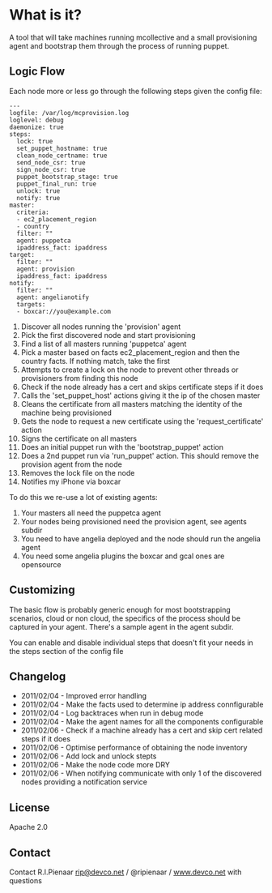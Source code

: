 What is it?
===========

A tool that will take machines running mcollective and a small
provisioning agent and bootstrap them through the process of
running puppet.

Logic Flow
----------

Each node more or less go through the following steps given the config file:

	---
	logfile: /var/log/mcprovision.log
	loglevel: debug
	daemonize: true
	steps:
	  lock: true
	  set_puppet_hostname: true
	  clean_node_certname: true
	  send_node_csr: true
	  sign_node_csr: true
	  puppet_bootstrap_stage: true
	  puppet_final_run: true
	  unlock: true
	  notify: true
	master:
	  criteria:
	  - ec2_placement_region
	  - country
	  filter: ""
	  agent: puppetca
	  ipaddress_fact: ipaddress
	target:
	  filter: ""
	  agent: provision
	  ipaddress_fact: ipaddress
	notify:
	  filter: ""
	  agent: angelianotify
	  targets:
	  - boxcar://you@example.com

 1. Discover all nodes running the 'provision' agent
 1. Pick the first discovered node and start provisioning
 1. Find a list of all masters running 'puppetca' agent
 1. Pick a master based on facts ec2_placement_region and then the country facts. If nothing match, take the first
 1. Attempts to create a lock on the node to prevent other threads or provisioners from finding this node
 1. Check if the node already has a cert and skips certificate steps if it does
  1. Calls the 'set_puppet_host' actions giving it the ip of the chosen master
  1. Cleans the certificate from all masters matching the identity of the machine being provisioned
  1. Gets the node to request a new certificate using the 'request_certificate' action
  1. Signs the certificate on all masters
 1. Does an initial puppet run with the 'bootstrap_puppet' action
 1. Does a 2nd puppet run via 'run_puppet' action.  This should remove the provision agent from the node
 1. Removes the lock file on the node
 1. Notifies my iPhone via boxcar

To do this we re-use a lot of existing agents:

 1. Your masters all need the puppetca agent
 1. Your nodes being provisioned need the provision agent, see agents subdir
 1. You need to have angelia deployed and the node should run the angelia agent
 1. You need some angelia plugins the boxcar and gcal ones are opensource

Customizing
-----------

The basic flow is probably generic enough for most bootstrapping scenarios, cloud or non cloud, the specifics
of the process should be captured in your agent.  There's a sample agent in the agent subdir.

You can enable and disable individual steps that doesn't fit your needs in the steps section of the config file

Changelog
---------

- 2011/02/04 - Improved error handling
- 2011/02/04 - Make the facts used to determine ip address connfigurable
- 2011/02/04 - Log backtraces when run in debug mode
- 2011/02/04 - Make the agent names for all the components configurable
- 2011/02/06 - Check if a machine already has a cert and skip cert related steps if it does
- 2011/02/06 - Optimise performance of obtaining the node inventory
- 2011/02/06 - Add lock and unlock stepts
- 2011/02/06 - Make the node code more DRY
- 2011/02/06 - When notifying communicate with only 1 of the discovered nodes providing a notification service


License
-------

Apache 2.0

Contact
-------

Contact R.I.Pienaar <rip@devco.net> / @ripienaar / www.devco.net with questions
